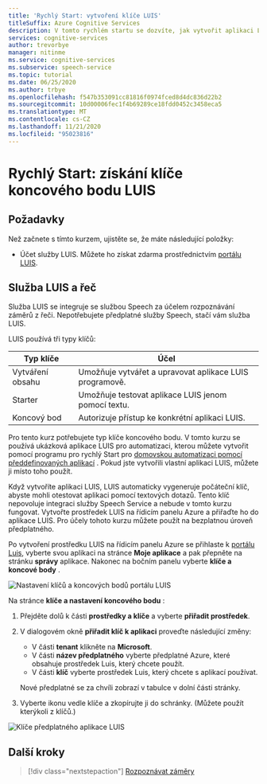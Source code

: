 ```yaml
---
title: 'Rychlý Start: vytvoření klíče LUIS'
titleSuffix: Azure Cognitive Services
description: V tomto rychlém startu se dozvíte, jak vytvořit aplikaci LUIS a získat klíč.
services: cognitive-services
author: trevorbye
manager: nitinme
ms.service: cognitive-services
ms.subservice: speech-service
ms.topic: tutorial
ms.date: 06/25/2020
ms.author: trbye
ms.openlocfilehash: f547b353091cc81816f0974fced8d4dc836d22b2
ms.sourcegitcommit: 10d00006fec1f4b69289ce18fdd0452c3458eca5
ms.translationtype: MT
ms.contentlocale: cs-CZ
ms.lasthandoff: 11/21/2020
ms.locfileid: "95023816"
---
```

# <a name="quickstart-getting-a-luis-endpoint-key"></a>Rychlý Start: získání klíče koncového bodu LUIS

## <a name="prerequisites"></a>Požadavky

Než začnete s tímto kurzem, ujistěte se, že máte následující položky:

* Účet služby LUIS. Můžete ho získat zdarma prostřednictvím [portálu LUIS](https://www.luis.ai/home).

## <a name="luis-and-speech"></a>Služba LUIS a řeč

Služba LUIS se integruje se službou Speech za účelem rozpoznávání záměrů z řeči. Nepotřebujete předplatné služby Speech, stačí vám služba LUIS.

LUIS používá tři typy klíčů:

|Typ klíče|Účel|
|--------|-------|
|Vytváření obsahu|Umožňuje vytvářet a upravovat aplikace LUIS programově.|
|Starter|Umožňuje testovat aplikace LUIS jenom pomocí textu.|
|Koncový bod |Autorizuje přístup ke konkrétní aplikaci LUIS.|

Pro tento kurz potřebujete typ klíče koncového bodu. V tomto kurzu se používá ukázková aplikace LUIS pro automatizaci, kterou můžete vytvořit pomocí programu pro rychlý Start pro [domovskou automatizaci pomocí předdefinovaných aplikací](../../luis/luis-get-started-create-app.md) . Pokud jste vytvořili vlastní aplikaci LUIS, můžete ji místo toho použít.

Když vytvoříte aplikaci LUIS, LUIS automaticky vygeneruje počáteční klíč, abyste mohli otestovat aplikaci pomocí textových dotazů. Tento klíč nepovoluje integraci služby Speech Service a nebude v tomto kurzu fungovat. Vytvořte prostředek LUIS na řídicím panelu Azure a přiřaďte ho do aplikace LUIS. Pro účely tohoto kurzu můžete použít na bezplatnou úroveň předplatného.

Po vytvoření prostředku LUIS na řídicím panelu Azure se přihlaste k [portálu Luis](https://www.luis.ai/home), vyberte svou aplikaci na stránce **Moje aplikace** a pak přepněte na stránku **správy** aplikace. Nakonec na bočním panelu vyberte **klíče a koncové body** .

![Nastavení klíčů a koncových bodů portálu LUIS](~/articles/cognitive-services/Speech-Service/media/sdk/luis-keys-endpoints-page.png)

Na stránce **klíče a nastavení koncového bodu** :

1. Přejděte dolů k části **prostředky a klíče** a vyberte **přiřadit prostředek**.
1. V dialogovém okně **přiřadit klíč k aplikaci** proveďte následující změny:

   * V části **tenant** klikněte na **Microsoft**.
   * V části **název předplatného** vyberte předplatné Azure, které obsahuje prostředek Luis, který chcete použít.
   * V části **klíč** vyberte prostředek Luis, který chcete s aplikací používat.

   Nové předplatné se za chvíli zobrazí v tabulce v dolní části stránky.

1. Vyberte ikonu vedle klíče a zkopírujte ji do schránky. (Můžete použít kterýkoli z klíčů.)

![Klíče předplatného aplikace LUIS](~/articles/cognitive-services/Speech-Service/media/sdk/luis-keys-assigned.png)


## <a name="next-steps"></a>Další kroky

> [!div class="nextstepaction"]
> [Rozpoznávat záměry](~/articles/cognitive-services/Speech-Service/quickstarts/intent-recognition.md)